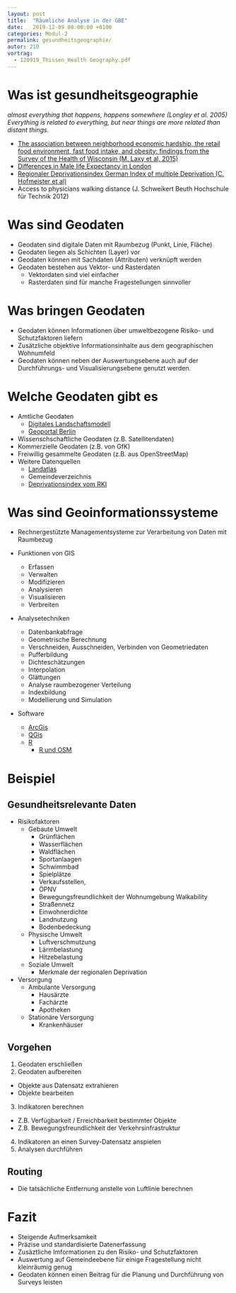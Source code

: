 ```yaml
---
layout: post
title:  "Räumliche Analyse in der GBE"
date:   2019-12-09 08:00:00 +0100
categories: Modul-2
permalink: gesundheitsgeographie/
autor: 210
vortrag:
  - 120919_Thissen_Health Geography.pdf
---
```


# Was ist gesundheitsgeographie
_almost everything that happens, happens somewhere (Longley et al. 2005)_
_Everything is related to everything, but near things are more related than distant things._

* [The association between neighborhood economic hardship, the retail food environment, fast food intake, and obesity: findings from the Survey of the Health of Wisconsin (M. Laxy et al, 2015)](https://bmcpublichealth.biomedcentral.com/articles/10.1186/s12889-015-1576-x)
* [Differences in Male life Expectancy in London](https://tubecreature.com/#/livesontheline/current/same/U/*/FFTFTF/13/-0.1000/51.5200/)
* [Regionaler Deprivationsindex  German Index of multiple Deprivation (C. Hofmeister et al)](https://www.researchgate.net/publication/272749333_Regional_Deprivation_in_Germany_Nation-wide_Analysis_of_its_Association_with_Mortality_Using_the_German_Index_of_Multiple_Deprivation_GIMD) 
* Access to physicians walking distance (J. Schweikert Beuth Hochschule für Technik 2012)

# Was sind Geodaten
* Geodaten sind digitale Daten mit Raumbezug (Punkt, Linie, Fläche)
* Geodaten liegen als Schichten (Layer) vor
* Geodaten können mit Sachdaten (Attributen) verknüpft werden
* Geodaten bestehen aus Vektor- und Rasterdaten
  - Vektordaten sind viel einfacher
  - Rasterdaten sind für manche Fragestellungen sinnvoller

# Was bringen Geodaten
* Geodaten können Informationen über umweltbezogene Risiko- und Schutzfaktoren liefern
* Zusätzliche objektive Informationsinhalte aus dem geographischen Wohnumfeld
* Geodaten können neben der Auswertungsebene auch auf der Durchführungs- und Visualisierungsebene genutzt werden. 

# Welche Geodaten gibt es
* Amtliche Geodaten 
  - [Digitales Landschaftsmodell](https://gdz.bkg.bund.de/)
  - [Geoportal Berlin](https://www.stadtentwicklung.berlin.de/geoinformation/) 
* Wissenschschaftliche Geodaten (z.B. Satellitendaten)
* Kommerzielle Geodaten (z.B. von GfK)
* Freiwillig gesammelte Geodaten (z.B. aus OpenStreetMap)
* Weitere Datenquellen
  - [Landatlas](https://www.landatlas.de/)
  - Gemeindeverzeichnis 
  - [Deprivationsindex vom RKI](https://data.gesis.org/sharing/#!Detail/10.7802/1460) 

# Was sind Geoinformationssysteme
* Rechnergestützte Managementsysteme zur Verarbeitung von Daten mit Raumbezug
* Funktionen von GIS
  - Erfassen
  - Verwalten
  - Modifizieren
  - Analysieren
  - Visualisieren
  - Verbreiten
* Analysetechniken
  - Datenbankabfrage
  - Geometrische Berechnung
  - Verschneiden, Ausschneiden, Verbinden von Geometriedaten
  - Pufferbildung
  - Dichteschätzungen
  - Interpolation
  - Glättungen
  - Analyse raumbezogener Verteilung
  - Indexbildung
  - Modellierung und Simulation
    
* Software
  - [ArcGis](https://www.esri.de/produkte/arcgis)
  - [QGis](https://www.qgis.org/de/site/)
  - [R](https://www.r-project.org/)
    - [R und OSM](https://dominicroye.github.io/en/2018/accessing-openstreetmap-data-with-r/)

# Beispiel 
## Gesundheitsrelevante Daten
* Risikofaktoren
  - Gebaute Umwelt
    - Grünflächen
    - Wasserflächen
    - Waldflächen
    - Sportanlaagen
    - Schwimmbad
    - Spielplätze
    - Verkaufsstellen,
    - ÖPNV
    - Bewegungsfreundlichkeit der Wohnumgebung Walkability
    - Straßennetz
    - Einwohnerdichte
    - Landnutzung
    - Bodenbedeckung
  - Physische Umwelt
    - Luftverschmutzung
    - Lärmbelastung
    - Hitzebelastung
  - Soziale Umwelt
    - Merkmale der regionalen Deprivation
* Versorgung 
  - Ambulante Versorgung
    - Hausärzte
    - Fachärzte
    - Apotheken
  - Stationäre Versorgung
    - Krankenhäuser

## Vorgehen
1. Geodaten erschließen
2. Geodaten aufbereiten
  - Objekte aus Datensatz extrahieren
  - Objekte bearbeiten
3. Indikatoren berechnen
  - Z.B. Verfügbarkeit / Erreichbarkeit bestimmter Objekte
  - Z.B. Bewegungsfreundlichkeit der Verkehrsinfrastruktur
4. Indikatoren an einen Survey-Datensatz anspielen
5. Analysen durchführen

## Routing
* Die tatsächliche Entfernung anstelle von Luftlinie berechnen


# Fazit
- Steigende Aufmerksamkeit
- Präzise und standardisierte Datenerfassung
- Zusäztliche Imformationen zu den Risiko- und Schutzfaktoren
- Auswertung auf Gemeindeebene für einige Fragestellung nicht kleinräumig genug
- Geodaten können einen Beitrag für die Planung und Durchführung von Surveys leisten  
